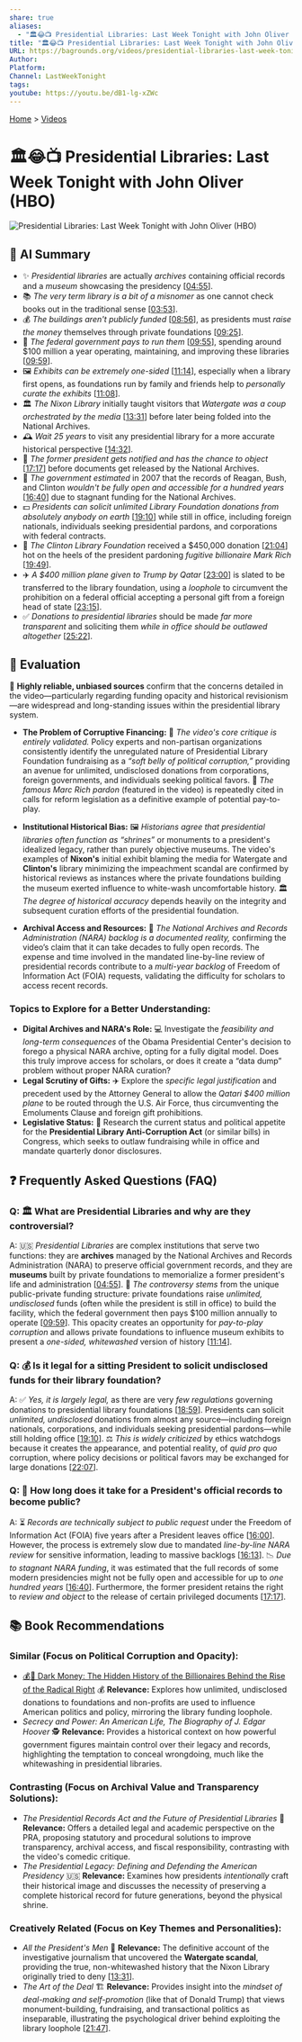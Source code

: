 ```yaml
---
share: true
aliases:
  - "🏛️😂📺 Presidential Libraries: Last Week Tonight with John Oliver (HBO)"
title: "🏛️😂📺 Presidential Libraries: Last Week Tonight with John Oliver (HBO)"
URL: https://bagrounds.org/videos/presidential-libraries-last-week-tonight-with-john-oliver-hbo
Author:
Platform:
Channel: LastWeekTonight
tags:
youtube: https://youtu.be/dB1-lg-xZWc
---
```

[Home](../index.md) > [Videos](./index.md)  
# 🏛️😂📺 Presidential Libraries: Last Week Tonight with John Oliver (HBO)  
![Presidential Libraries: Last Week Tonight with John Oliver (HBO)](https://youtu.be/dB1-lg-xZWc)  
  
## 🤖 AI Summary  
  
- ✨ *Presidential libraries* are actually *archives* containing official records and a *museum* showcasing the presidency \[[04:55](http://www.youtube.com/watch?v=dB1-lg-xZWc&t=295)].  
- 📚 *The very term library is a bit of a misnomer* as one cannot check books out in the traditional sense \[[03:53](http://www.youtube.com/watch?v=dB1-lg-xZWc&t=233)].  
- 💰 *The buildings aren't publicly funded* \[[08:56](http://www.youtube.com/watch?v=dB1-lg-xZWc&t=536)], as presidents must *raise the money* themselves through private foundations \[[09:25](http://www.youtube.com/watch?v=dB1-lg-xZWc&t=565)].  
- 💸 *The federal government pays to run them* \[[09:55](http://www.youtube.com/watch?v=dB1-lg-xZWc&t=595)], spending around $100 million a year operating, maintaining, and improving these libraries \[[09:59](http://www.youtube.com/watch?v=dB1-lg-xZWc&t=599)].  
- 🖼️ *Exhibits can be extremely one-sided* \[[11:14](http://www.youtube.com/watch?v=dB1-lg-xZWc&t=674)], especially when a library first opens, as foundations run by family and friends help to *personally curate the exhibits* \[[11:08](http://www.youtube.com/watch?v=dB1-lg-xZWc&t=668)].  
- 🏛️ *The Nixon Library* initially taught visitors that *Watergate was a coup orchestrated by the media* \[[13:31](http://www.youtube.com/watch?v=dB1-lg-xZWc&t=811)] before later being folded into the National Archives.  
- 🕰️ *Wait 25 years* to visit any presidential library for a more accurate historical perspective \[[14:32](http://www.youtube.com/watch?v=dB1-lg-xZWc&t=872)].  
- 📝 *The former president gets notified and has the chance to object* \[[17:17](http://www.youtube.com/watch?v=dB1-lg-xZWc&t=1037)] before documents get released by the National Archives.  
- 🐌 *The government estimated* in 2007 that the records of Reagan, Bush, and Clinton *wouldn't be fully open and accessible for a hundred years* \[[16:40](http://www.youtube.com/watch?v=dB1-lg-xZWc&t=1000)] due to stagnant funding for the National Archives.  
- 💵 *Presidents can solicit unlimited Library Foundation donations from absolutely anybody on earth* \[[19:10](http://www.youtube.com/watch?v=dB1-lg-xZWc&t=1150)] while still in office, including foreign nationals, individuals seeking presidential pardons, and corporations with federal contracts.  
- 🚨 *The Clinton Library Foundation* received a $450,000 donation \[[21:04](http://www.youtube.com/watch?v=dB1-lg-xZWc&t=1264)] hot on the heels of the president pardoning *fugitive billionaire Mark Rich* \[[19:49](http://www.youtube.com/watch?v=dB1-lg-xZWc&t=1189)].  
- ✈️ *A $400 million plane given to Trump by Qatar* \[[23:00](http://www.youtube.com/watch?v=dB1-lg-xZWc&t=1380)] is slated to be transferred to the library foundation, using a *loophole* to circumvent the prohibition on a federal official accepting a personal gift from a foreign head of state \[[23:15](http://www.youtube.com/watch?v=dB1-lg-xZWc&t=1395)].  
- ✅ *Donations to presidential libraries* should be made *far more transparent* and soliciting them *while in office should be outlawed altogether* \[[25:22](http://www.youtube.com/watch?v=dB1-lg-xZWc&t=1522)].  
  
## 🤔 Evaluation  
  
🔎 **Highly reliable, unbiased sources** confirm that the concerns detailed in the video—particularly regarding funding opacity and historical revisionism—are widespread and long-standing issues within the presidential library system.  
  
* **The Problem of Corruptive Financing:** 🚨 *The video's core critique is entirely validated.* Policy experts and non-partisan organizations consistently identify the unregulated nature of Presidential Library Foundation fundraising as a *“soft belly of political corruption,”* providing an avenue for unlimited, undisclosed donations from corporations, foreign governments, and individuals seeking political favors. 💸 *The famous Marc Rich pardon* (featured in the video) is repeatedly cited in calls for reform legislation as a definitive example of potential pay-to-play.  
  
* **Institutional Historical Bias:** 🖼️ *Historians agree that presidential libraries often function as “shrines”* or monuments to a president's idealized legacy, rather than purely objective museums. The video's examples of **Nixon's** initial exhibit blaming the media for Watergate and **Clinton's** library minimizing the impeachment scandal are confirmed by historical reviews as instances where the private foundations building the museum exerted influence to white-wash uncomfortable history. 🏛️ *The degree of historical accuracy* depends heavily on the integrity and subsequent curation efforts of the presidential foundation.  
  
* **Archival Access and Resources:** 🐢 *The National Archives and Records Administration (NARA) backlog is a documented reality,* confirming the video’s claim that it can take decades to fully open records. The expense and time involved in the mandated line-by-line review of presidential records contribute to a *multi-year backlog* of Freedom of Information Act (FOIA) requests, validating the difficulty for scholars to access recent records.  
  
### **Topics to Explore for a Better Understanding:**  
  
* **Digital Archives and NARA's Role:** 💻 Investigate the *feasibility and long-term consequences* of the Obama Presidential Center's decision to forego a physical NARA archive, opting for a fully digital model. Does this truly improve access for scholars, or does it create a “data dump” problem without proper NARA curation?  
* **Legal Scrutiny of Gifts:** ✈️ Explore the *specific legal justification* and precedent used by the Attorney General to allow the *Qatari $400 million plane* to be routed through the U.S. Air Force, thus circumventing the Emoluments Clause and foreign gift prohibitions.  
* **Legislative Status:** 📜 Research the current status and political appetite for the **Presidential Library Anti-Corruption Act** (or similar bills) in Congress, which seeks to outlaw fundraising while in office and mandate quarterly donor disclosures.  
  
## ❓ Frequently Asked Questions (FAQ)  
  
### Q: 🏛️ What are Presidential Libraries and why are they controversial?  
A: 🇺🇸 *Presidential Libraries* are complex institutions that serve two functions: they are **archives** managed by the National Archives and Records Administration (NARA) to preserve official government records, and they are **museums** built by private foundations to memorialize a former president's life and administration \[[04:55](http://www.youtube.com/watch?v=dB1-lg-xZWc&t=295)]. 🚨 *The controversy stems* from the unique public-private funding structure: private foundations raise *unlimited, undisclosed* funds (often while the president is still in office) to build the facility, which the federal government then pays $100 million annually to operate \[[09:59](http://www.youtube.com/watch?v=dB1-lg-xZWc&t=599)]. This opacity creates an opportunity for *pay-to-play corruption* and allows private foundations to influence museum exhibits to present a *one-sided, whitewashed* version of history \[[11:14](http://www.youtube.com/watch?v=dB1-lg-xZWc&t=674)].  
  
### Q: 💰 Is it legal for a sitting President to solicit undisclosed funds for their library foundation?  
A: ✅ *Yes, it is largely legal,* as there are very *few regulations* governing donations to presidential library foundations \[[18:59](http://www.youtube.com/watch?v=dB1-lg-xZWc&t=1139)]. Presidents can solicit *unlimited, undisclosed* donations from almost any source—including foreign nationals, corporations, and individuals seeking presidential pardons—while still holding office \[[19:10](http://www.youtube.com/watch?v=dB1-lg-xZWc&t=1150)]. ⚖️ *This is widely criticized* by ethics watchdogs because it creates the appearance, and potential reality, of *quid pro quo* corruption, where policy decisions or political favors may be exchanged for large donations \[[22:07](http://www.youtube.com/watch?v=dB1-lg-xZWc&t=1327)].  
  
### Q: 📜 How long does it take for a President's official records to become public?  
A: ⏳ *Records are technically subject to public request* under the Freedom of Information Act (FOIA) five years after a President leaves office \[[16:00](http://www.youtube.com/watch?v=dB1-lg-xZWc&t=960)]. However, the process is extremely slow due to mandated *line-by-line NARA review* for sensitive information, leading to massive backlogs \[[16:13](http://www.youtube.com/watch?v=dB1-lg-xZWc&t=973)]. 📉 *Due to stagnant NARA funding*, it was estimated that the full records of some modern presidencies might not be fully open and accessible for up to *one hundred years* \[[16:40](http://www.youtube.com/watch?v=dB1-lg-xZWc&t=1000)]. Furthermore, the former president retains the right to *review and object* to the release of certain privileged documents \[[17:17](http://www.youtube.com/watch?v=dB1-lg-xZWc&t=1037)].  
  
## 📚 Book Recommendations  
  
### **Similar (Focus on Political Corruption and Opacity):**  
  
* [💰🤫 Dark Money: The Hidden History of the Billionaires Behind the Rise of the Radical Right](../books/dark-money-the-hidden-history-of-the-billionaires-behind-the-rise-of-the-radical-right.md) 💰 **Relevance:** Explores how unlimited, undisclosed donations to foundations and non-profits are used to influence American politics and policy, mirroring the library funding loophole.  
* *Secrecy and Power: An American Life, The Biography of J. Edgar Hoover* 🕵️ **Relevance:** Provides a historical context on how powerful government figures maintain control over their legacy and records, highlighting the temptation to conceal wrongdoing, much like the whitewashing in presidential libraries.  
  
### **Contrasting (Focus on Archival Value and Transparency Solutions):**  
  
* *The Presidential Records Act and the Future of Presidential Libraries* 📝 **Relevance:** Offers a detailed legal and academic perspective on the PRA, proposing statutory and procedural solutions to improve transparency, archival access, and fiscal responsibility, contrasting with the video's comedic critique.  
* *The Presidential Legacy: Defining and Defending the American Presidency* 🇺🇸 **Relevance:** Examines how presidents *intentionally* craft their historical image and discusses the necessity of preserving a complete historical record for future generations, beyond the physical shrine.  
  
### **Creatively Related (Focus on Key Themes and Personalities):**  
  
* *All the President's Men* 📰 **Relevance:** The definitive account of the investigative journalism that uncovered the **Watergate scandal**, providing the true, non-whitewashed history that the Nixon Library originally tried to deny \[[13:31](http://www.youtube.com/watch?v=dB1-lg-xZWc&t=811)].  
* *The Art of the Deal* 🏗️ **Relevance:** Provides insight into the *mindset of deal-making and self-promotion* (like that of Donald Trump) that views monument-building, fundraising, and transactional politics as inseparable, illustrating the psychological driver behind exploiting the library loophole \[[21:47](http://www.youtube.com/watch?v=dB1-lg-xZWc&t=1307)].